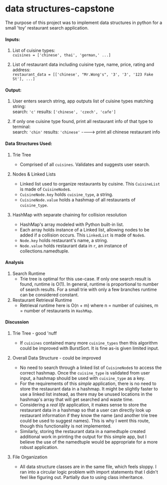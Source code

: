 # data structures-capstone

The purpose of this project was to implement data structures in python for a small 'toy' restaurant search application.

#### Inputs: 
1. List of cuisine types: \
`cuisines = ['chinese', thai', 'german,' ...]`

2. List of restaurant data including cuisine type, name, price, rating and address: \
`restaurant_data = [['chinese', "Mr.Wong's", '3', '3', '123 Fake St'], ...]`

#### Output:
1. User enters search string, app outputs list of cuisine types matching string: \
search: `'c'`		results: `['chinese', 'czech', 'cafe']`

2. If only one cuisine type found, print all restaurant info of that type to terminal: \
search: `'chin'`	results: `'chinese'`  ---->  print all chinese restaurant info

#### Data Structures Used:
1. Trie Tree
    * Comprised of all `cuisines`. Validates and suggests user search.
  
2. Nodes & Linked Lists
     * Linked list used to organize restaurants by cuisine. This `CuisineList` is made of `CuisineNode`s.
     * `CuisineNode.key` holds `cuisine_type`, a string.
     * `CuisineNode.value` holds a hashmap of all restaurants of `cuisine_type`.
     
3. HashMap with separate chaining for collision resolution
     * HashMap's array modeled with Python built-in list.
     * Each array holds instance of a Linked list, allowing nodes to be added if a collision occurs. This `LinkedList` is made of `Node`s.
     * `Node.key` holds restaurant's name, a string.
     * `Node.value` holds restaurant data in `r`, an instance of collections.namedtuple.

#### Analysis
1. Search Runtime
    * Trie tree is optimal for this use-case. If only one search result is found, runtime is O(1). In general, runtime is proportional to number of search results. For a small trie with only a few branches runtime can be considered constant.
2. Restaurant Retrieval Runtime
    * Retrieval runtime here is O(n + m) where n = number of cuisines, m = number of restaurants in `HashMap`.
    
#### Discussion
1. Trie Tree - good 'nuff
    * If `cuisines` contained many more `cuisine_types` then this algorithm could be improved with BurstSort.  It is fine as-is given limited input.

2. Overall Data Structure - could be improved
    * No need to search through a linked list of `CuisineNode`s to access the correct hashmap.  Once the `cuisine_type` is validated from user input, a hashmap should be used with `cuisine_type` as a key.
    * For the requirements of this *simple* application, there is no need to store the restaurant data in a hashmap.  It might be slightly faster to use a linked list instead, as there may be unused locations in the hashmap's array that will get searched and waste time.
    * Considering a *real life* application, it makes sense to store the restaurant data in a hashmap so that a user can directly look up restaurant information if they know the name (and another trie tree could be used to suggest names).  This is why I went this route, though this functionality is not implemented.
    * Similarly, storing the restaurant data in a namedtuple created additional work in printing the output for this simple app, but I believe the use of the namedtuple would be appropriate for a more robust application.

3. File Organization
   * All data structure classes are in the same file, which feels sloppy.  I ran into a circular logic problem with import statements that I didn't feel like figuring out.  Partially due to using class inheritance.
